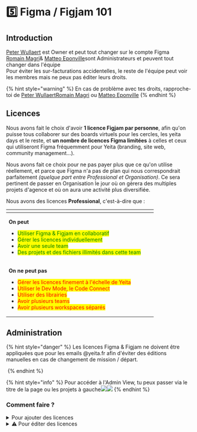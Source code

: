 # 5️⃣ Figma / Figjam 101

## Introduction

[Peter Wullaert](https://app.gitbook.com/u/c8haRii4T2aSVAPPdX6sGIcA8IO2 "mention") est Owner et peut tout changer sur le compte Figma\
[Romain Magri](https://app.gitbook.com/u/XzDIwN53YqMfH0vKnx5LAa4Nndm2 "mention")& [Matteo Eponville](https://app.gitbook.com/u/ctS9Zql406UCZ9cfat78nty6w352 "mention")sont Administrateurs et peuvent tout changer dans l'équipe\
Pour éviter les sur-facturations accidentelles, le reste de l'équipe peut voir les membres mais ne peux pas éditer leurs droits.

{% hint style="warning" %}
En cas de problème avec tes droits, rapproche-toi de [Peter Wullaert](https://app.gitbook.com/u/c8haRii4T2aSVAPPdX6sGIcA8IO2 "mention")[Romain Magri](https://app.gitbook.com/u/XzDIwN53YqMfH0vKnx5LAa4Nndm2 "mention") ou [Matteo Eponville](https://app.gitbook.com/u/ctS9Zql406UCZ9cfat78nty6w352 "mention")
{% endhint %}

## Licences

Nous avons fait le choix d'avoir **1 licence Figjam par personne**, afin qu'on puisse tous collaborer sur des boards virtuels pour les cercles, les yeita days et le reste, et **un nombre de licences Figma limitées** à celles et ceux qui utiliseront Figma fréquemment pour Yeita (branding, site web, community management...).

Nous avons fait ce choix pour ne pas payer plus que ce qu'on utilise réellement, et parce que Figma n'a pas de plan qui nous correspondrait parfaitement _(quelque part entre Professional et Organisation)_. Ce sera pertinent de passer en Organisation le jour où on gèrera des multiples projets d'agence et où on aura une activité plus diversifiée.

Nous avons des licences **Professional**, c'est-à-dire que :&#x20;

<table data-card-size="large" data-view="cards"><thead><tr><th></th><th></th><th></th></tr></thead><tbody><tr><td><p><strong>On peut</strong></p><ul><li><mark style="color:green;">Utiliser Figma &#x26; Figjam en collaboratif</mark></li><li><mark style="color:green;">Gérer les licences individuellement</mark></li><li><mark style="color:green;">Avoir une seule team</mark></li><li><mark style="color:green;">Des projets et des fichiers illimités dans cette team</mark></li></ul></td><td></td><td></td></tr><tr><td><p><strong>On ne peut pas</strong></p><ul><li><mark style="color:red;">Gérer les licences finement à l'échelle de Yeita</mark></li><li><mark style="color:red;">Utiliser le Dev Mode, le Code Connect</mark></li><li><mark style="color:red;">Utiliser des librairies</mark></li><li><mark style="color:red;">Avoir plusieurs teams</mark></li><li><mark style="color:red;">Avoir plusieurs workspaces séparés</mark></li></ul></td><td></td><td></td></tr></tbody></table>

## Administration

{% hint style="danger" %}
Les licences Figma & Figjam ne doivent être appliquées que pour les emails @yeita.fr afin d'éviter des éditions manuelles en cas de changement de mission / départ.

<img src="../../.gitbook/assets/Capture d’écran 2024-04-19 à 13.44.48.png" alt="" data-size="line">
{% endhint %}

{% hint style="info" %}
Pour accéder à l'Admin View, tu peux passer via le titre de la page ou les projets à gauche![](<../../.gitbook/assets/Capture d’écran 2024-04-19 à 13.47.47.png>)![](<../../.gitbook/assets/Capture d’écran 2024-04-19 à 13.47.52 (1).png>)
{% endhint %}

### Comment faire ?

<details>

<summary>Pour ajouter des licences</summary>

Commencer par naviguer entre les onglets, pour vérifier que le nombre de seats annuels payés dans l'onglet Billing correspond bien à ce qui est noté dans l'onglet Members.

Ensuite, dans l'onglet Settings, cliquer sur "Add additional seats".

<img src="../../.gitbook/assets/Capture d’écran 2024-04-19 à 13.54.57.png" alt="" data-size="original">

Dans la fenêtre qui s'ouvre, tu peux choisir combien de seat tu veux ouvrir pour Figma ou Figjam. <mark style="background-color:green;">C'est marqué "monthly" mais regarde bien le calcul en dessous, tu ouvres bien des seats annuels.</mark> Garde également bien en tête que tu ouvres des licences (= seats), mais tu ne les attribue par encore à des gens.

![](<../../.gitbook/assets/Capture d’écran 2024-04-19 à 13.57.07.png>)

Une fois que c'est bon, cliques sur "Add annual seats", paye, et c'est bon.

Pour attribuer une licence acheté à quelqu'un, retourne sur l'accueil du workspace Yeita. En haut à droite, cliques sur "Invite".

![](<../../.gitbook/assets/Capture d’écran 2024-04-19 à 14.01.46 (1).png>)

Dans la fenêtre qui s'ouvre, entre la ou les emails de la ou des personne·s (séparés par des emails), reste en "can view" et cliques sur "Send invite".

![](<../../.gitbook/assets/Capture d’écran 2024-04-19 à 14.05.20.png>)

Une fois que c'est bon, les personnes seront ajoutées dans l'onglet Members. \
Tu ne pourras attribuer les bonnes licences aux bonnes personnes, que quand elles auront créé leur compte Figma.

<img src="../../.gitbook/assets/Capture d’écran 2024-04-19 à 14.07.48.png" alt="" data-size="line">

Une fois qu'elles ont créé leur compte, tu peux attribuer les licences manuellement via les dropdowns. _Pour info, dans le tableau des membres, "Design Seats" = Figma._

<img src="../../.gitbook/assets/Capture d’écran 2024-04-19 à 14.15.19.png" alt="" data-size="line">

<mark style="color:orange;background-color:orange;">Celles et ceux qui n'ont pas besoin de licences Figma doivent être passés en</mark> <mark style="color:orange;background-color:orange;"></mark><mark style="color:orange;background-color:orange;">**"Viewer-restricted"**</mark> <mark style="color:orange;background-color:orange;"></mark><mark style="color:orange;background-color:orange;">pour éviter les sur-facturations accidentelles.</mark>\
_La différence entre Viewer et Viewer-restricted est qu'une personne en Viewer peut se changer elle-même ses droits en Full, alors qu'une personne en Viewer-restricted ne peux pas._



</details>

<details>

<summary>⚠️ Pour éditer des licences</summary>

En Professional, <mark style="color:red;background-color:red;">**ON NE PEUT PAS REDUIRE LE NOMBRE DE SEATS ANNUELS ACHETÉS**</mark> ! C'est pour ça qu'on doit être très vigilants à ne pas déclencher des facturations mensuelles supplémentaires non voulues.

Le seul moyen de le faire est d'annuler l'abonnement Professional, et de refaire tout l'achat de seat et l'invitation de chaque membre <mark style="color:red;">**À LA MAIN**</mark>. Ce qui impact tout Yeita.

Tout ce qu'on peut faire en revanche, c'est bouger des seats d'une personne à une autre. Pour cela, va dans l'onglet Members de l'Admin View.

Tu peux attribuer ici les licences manuellement via les dropdowns. _Pour info, dans le tableau des membres, "Design Seats" = Figma._

<img src="../../.gitbook/assets/Capture d’écran 2024-04-19 à 14.15.19.png" alt="" data-size="line">

</details>
